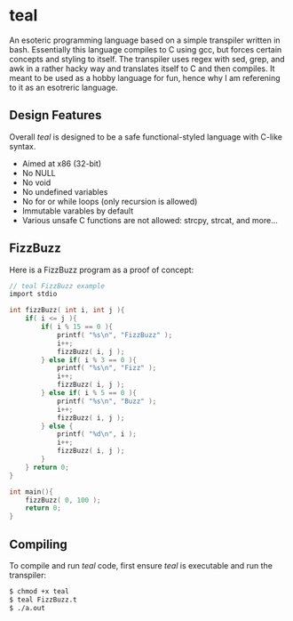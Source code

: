 # teal

An esoteric programming language based on a simple transpiler written in bash. Essentially this language compiles to C using gcc, but forces certain concepts and styling to itself. The transpiler uses regex with sed, grep, and awk in a rather hacky way and translates itself to C and then compiles. It meant to be used as a hobby language for fun, hence why I am referening to it as an esotreric language.

## Design Features

Overall *teal* is designed to be a safe functional-styled language with C-like syntax.

- Aimed at x86 (32-bit)
- No NULL
- No void
- No undefined variables
- No for or while loops (only recursion is allowed)
- Immutable varables by default
- Various unsafe C functions are not allowed: strcpy, strcat, and more...

## FizzBuzz

Here is a FizzBuzz program as a proof of concept:
```C
// teal FizzBuzz example
import stdio

int fizzBuzz( int i, int j ){
	if( i <= j ){
		if( i % 15 == 0 ){
			printf( "%s\n", "FizzBuzz" );
			i++;
			fizzBuzz( i, j );
		} else if( i % 3 == 0 ){
			printf( "%s\n", "Fizz" );
			i++;
			fizzBuzz( i, j );
		} else if( i % 5 == 0 ){
			printf( "%s\n", "Buzz" );
			i++;
			fizzBuzz( i, j );
		} else {
			printf( "%d\n", i );
			i++;
			fizzBuzz( i, j );
		}
	} return 0;
}

int main(){
	fizzBuzz( 0, 100 );
	return 0;
}
```

## Compiling

To compile and run *teal* code, first ensure *teal* is executable and run the transpiler:
```Bash
$ chmod +x teal
$ teal FizzBuzz.t
$ ./a.out
```
